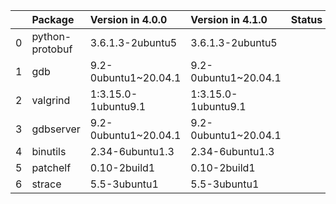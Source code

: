 <!-- markdown-link-check-disable -->

|    | Package         | Version in 4.0.0     | Version in 4.1.0     | Status   |
|---:|:----------------|:---------------------|:---------------------|:---------|
|  0 | python-protobuf | 3.6.1.3-2ubuntu5     | 3.6.1.3-2ubuntu5     |          |
|  1 | gdb             | 9.2-0ubuntu1~20.04.1 | 9.2-0ubuntu1~20.04.1 |          |
|  2 | valgrind        | 1:3.15.0-1ubuntu9.1  | 1:3.15.0-1ubuntu9.1  |          |
|  3 | gdbserver       | 9.2-0ubuntu1~20.04.1 | 9.2-0ubuntu1~20.04.1 |          |
|  4 | binutils        | 2.34-6ubuntu1.3      | 2.34-6ubuntu1.3      |          |
|  5 | patchelf        | 0.10-2build1         | 0.10-2build1         |          |
|  6 | strace          | 5.5-3ubuntu1         | 5.5-3ubuntu1         |          |